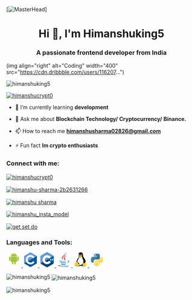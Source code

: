 [![MasterHead](https://media.tenor.com/odW5St5Tzz0AAAAC/blockchain-development-services-blockchain-development-company-in-india.gif)]

<h1 align="center">Hi 👋, I'm Himanshuking5</h1>

<h3 align="center">A passionate frontend developer from India</h3>

(img align="right" alt="Coding" width="400" src="https://cdn.dribbble.com/users/116207...")

<p align="left"> <img src="https://komarev.com/ghpvc/?username=himanshuking5&label=Profile%20views&color=0e75b6&style=flat" alt="himanshuking5" /> </p>

<p align="left"> <a href="https://twitter.com/himanshucrypt0" target="blank"><img src="https://img.shields.io/twitter/follow/himanshucrypt0?logo=twitter&style=for-the-badge" alt="himanshucrypt0" /></a> </p>

- 🌱 I’m currently learning **development**

- 💬 Ask me about **Blockchain Technology/** **Cryptocurrency/** **Binance.**

- 📫 How to reach me **himanshusharma02826@gmail.com**

- ⚡ Fun fact **Im crypto enthusiasts**

<h3 align="left">Connect with me:</h3>

<p align="left">

<a href="https://twitter.com/himanshucrypt0" target="blank"><img align="center" src="https://raw.githubusercontent.com/rahuldkjain/github-profile-readme-generator/master/src/images/icons/Social/twitter.svg" alt="himanshucrypt0" height="30" width="40" /></a>

<a href="https://linkedin.com/in/himanshu-sharma-2b2631266" target="blank"><img align="center" src="https://raw.githubusercontent.com/rahuldkjain/github-profile-readme-generator/master/src/images/icons/Social/linked-in-alt.svg" alt="himanshu-sharma-2b2631266" height="30" width="40" /></a>

<a href="https://www.facebook.com/profile.php?id=100011736706387&mibextid=ZbWKwL" target="blank"><img align="center" src="https://raw.githubusercontent.com/rahuldkjain/github-profile-readme-generator/master/src/images/icons/Social/facebook.svg" alt="himanshu sharma" height="30" width="40" /></a>

<a href="https://instagram.com/himanshu_insta_model" target="blank"><img align="center" src="https://raw.githubusercontent.com/rahuldkjain/github-profile-readme-generator/master/src/images/icons/Social/instagram.svg" alt="himanshu_insta_model" height="30" width="40" /></a>

<a href="https://youtube.com/@getsetdo5992" target="blank"><img align="center" src="https://raw.githubusercontent.com/rahuldkjain/github-profile-readme-generator/master/src/images/icons/Social/youtube.svg" alt="get set do" height="30" width="40" /></a>

</p>

<h3 align="left">Languages and Tools:</h3>

<p align="left"> <a href="https://developer.android.com" target="_blank" rel="noreferrer"> <img src="https://raw.githubusercontent.com/devicons/devicon/master/icons/android/android-original-wordmark.svg" alt="android" width="40" height="40"/> </a> <a href="https://www.cprogramming.com/" target="_blank" rel="noreferrer"> <img src="https://raw.githubusercontent.com/devicons/devicon/master/icons/c/c-original.svg" alt="c" width="40" height="40"/> </a> <a href="https://www.w3schools.com/cpp/" target="_blank" rel="noreferrer"> <img src="https://raw.githubusercontent.com/devicons/devicon/master/icons/cplusplus/cplusplus-original.svg" alt="cplusplus" width="40" height="40"/> </a> <a href="https://www.java.com" target="_blank" rel="noreferrer"> <img src="https://raw.githubusercontent.com/devicons/devicon/master/icons/java/java-original.svg" alt="java" width="40" height="40"/> </a> <a href="https://www.linux.org/" target="_blank" rel="noreferrer"> <img src="https://raw.githubusercontent.com/devicons/devicon/master/icons/linux/linux-original.svg" alt="linux" width="40" height="40"/> </a> <a href="https://www.python.org" target="_blank" rel="noreferrer"> <img src="https://raw.githubusercontent.com/devicons/devicon/master/icons/python/python-original.svg" alt="python" width="40" height="40"/> </a> </p>

<p><img align="left" src="https://github-readme-stats.vercel.app/api/top-langs?username=himanshuking5&show_icons=true&locale=en&layout=compact" alt="himanshuking5" /></p>

<p>&nbsp;<img align="center" src="https://github-readme-stats.vercel.app/api?username=himanshuking5&show_icons=true&locale=en" alt="himanshuking5" /></p>

<p><img align="center" src="https://github-readme-streak-stats.herokuapp.com/?user=himanshuking5&" alt="himanshuking5" /></p>


